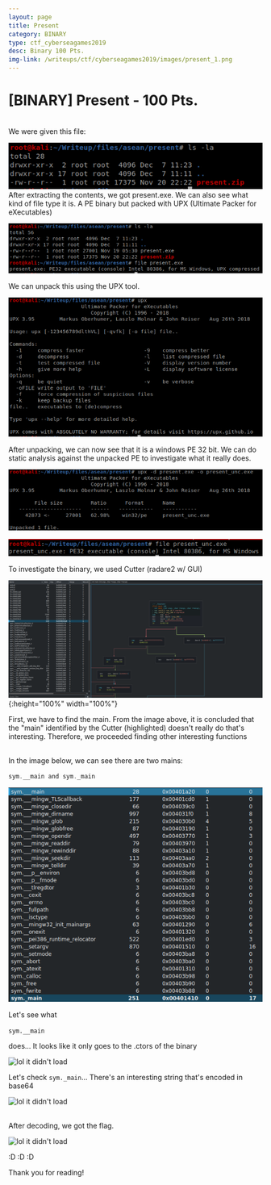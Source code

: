 ```yaml
---
layout: page
title: Present
category: BINARY
type: ctf_cyberseagames2019
desc: Binary 100 Pts.
img-link: /writeups/ctf/cyberseagames2019/images/present_1.png
---
```


# [BINARY] Present - 100 Pts.
<br />
We were given this file:
<br />

![lol it didn't load](images/present_1.png)
<br />
After extracting the contents, we got present.exe.
We can also see what kind of file type it is. A PE binary but packed with UPX (Ultimate Packer for eXecutables)

![lol it didn't load](images/present_2.png)
<br />

We can unpack this using the UPX tool.

![lol it didn't load](images/present_3.png)
<br />

After unpacking, we can now see that it is a windows PE 32 bit. We can do static analysis against the unpacked PE to investigate what it really does.

![lol it didn't load](images/present_4.png)

![lol it didn't load](images/present_5.png)
<br />

To investigate the binary, we used Cutter (radare2 w/ GUI)

![lol it didn't load](images/present_6.png){:height="100%" width="100%"}

First, we have to find the main. From the image above, it is concluded
that the "main" identified by the Cutter (highlighted)
doesn't really do that's interesting. Therefore, we proceeded finding
other interesting functions

<br />
In the image below, we can see there are two mains:

```C
sym.__main and sym._main
```

![lol it didn't load](images/present_8.png)

Let's see what 

```sym.__main``` 

does... It looks like it only goes to the .ctors of the binary

![lol it didn't load](images/present_9.png)

Let's check ```sym._main```... There's an interesting string that's encoded in base64

![lol it didn't load](images/present_10.png)

<br />
After decoding, we got the flag.


![lol it didn't load](images/present_11.png)

:D :D :D

Thank you for reading!













